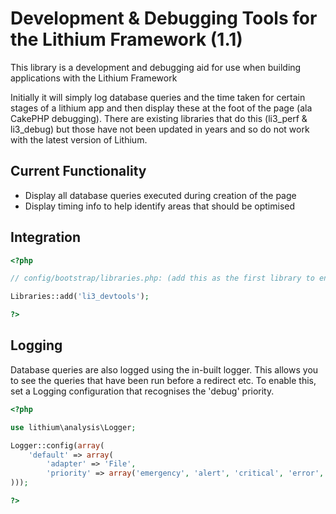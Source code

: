 # Development & Debugging Tools for the Lithium Framework (1.1)

This library is a development and debugging aid for use when building applications with the Lithium Framework

Initially it will simply log database queries and the time taken for certain stages of a lithium app and then display these at the foot of the page (ala CakePHP debugging). There are existing libraries that do this (li3_perf & li3_debug) but those have not been updated in years and so do not work with the latest version of Lithium.


## Current Functionality

- Display all database queries executed during creation of the page
- Display timing info to help identify areas that should be optimised


## Integration

```php
<?php

// config/bootstrap/libraries.php: (add this as the first library to ensure the timings are as acurate as possible)

Libraries::add('li3_devtools');

?>
```

## Logging

Database queries are also logged using the in-built logger. This allows you to see the queries that have been run before a redirect etc. To enable this, set a Logging configuration that recognises the 'debug' priority.

```php
<?php

use lithium\analysis\Logger;

Logger::config(array(
	'default' => array(
		'adapter' => 'File',
		'priority' => array('emergency', 'alert', 'critical', 'error', 'debug')
)));

?>
```